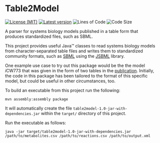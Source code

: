 # Table2Model

[![License (MIT)](https://img.shields.io/badge/license-MIT-blue.svg?style=plastic)](https://opensource.org/licenses/MIT)
[![Latest version](https://img.shields.io/badge/Latest_version-1.0-brightgreen.svg?style=plastic)](https://github.com/draeger-lab/Table2Model/releases/)
![Lines of Code](https://img.shields.io/tokei/lines/github/draeger-lab/Table2Model?color=orange&style=plastic)
![Code Size](https://img.shields.io/github/languages/code-size/draeger-lab/Table2Model.svg?style=plastic)

A parser for systems biology models published in a table form that produces standardized files, such as SBML.

This project provides useful Java™ classes to read systems biology models from character-separated table files and writes them to standardized community formats, such as [SBML](http://sbml.org) using the [JSBML](https://github.com/sbmlteam/JSBML) library.

One example use case to try out this package would be the the model <i>i</i>CW773 that was given in the form of two tables in the [publication](https://identifiers.org/pubmed/28680478).
Initially, the code in this package has been tailored to the format of this specific model, but could be useful in other circumstances, too.

To build an executable from this project run the following:
```
mvn assembly:assembly package
```
It will automatically create the file `table2model-1.0-jar-with-dependencies.jar` within the `target/` directory of this project.

Run the executable as follows:
```
java -jar target/table2model-1.0-jar-with-dependencies.jar /path/to/metabolites.csv /path/to/reactions.csv /path/to/output.xml
```
